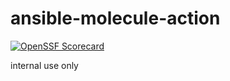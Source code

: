 # ansible-molecule-action

[![OpenSSF Scorecard](https://api.securityscorecards.dev/projects/github.com/unleftie/ansible-molecule-action/badge)](https://securityscorecards.dev/viewer/?uri=github.com/unleftie/ansible-molecule-action)

internal use only
